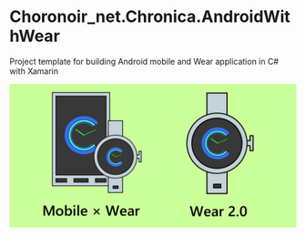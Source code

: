 # Choronoir_net.Chronica.AndroidWithWear
Project template for building Android mobile and Wear application in C# with Xamarin

![Header](https://raw.githubusercontent.com/Nia-TN1012/AndroidWithWear/master/DisplayImages/cnc-aww-header.png)
